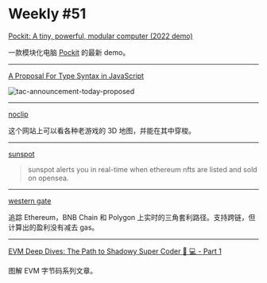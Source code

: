 # Weekly #51

[Pockit: A tiny, powerful, modular computer (2022 demo)](https://www.youtube.com/watch?v=b3F9OtH2Xx4)

一款模块化电脑 [Pockit](https://pockit.ai/) 的最新 demo。

---

[A Proposal For Type Syntax in JavaScript](https://devblogs.microsoft.com/typescript/a-proposal-for-type-syntax-in-javascript/)

![tac-announcement-today-proposed](https://user-images.githubusercontent.com/8287771/158062161-5396e8ea-384b-4fd6-a487-3a9b6c42e8ba.svg)

---

[noclip](https://noclip.website/)

这个网站上可以看各种老游戏的 3D 地图，并能在其中穿梭。

---

[sunspot](https://sunspot.gg/)

> sunspot alerts you in real-time when ethereum nfts are listed and sold on opensea.

---

[western gate](https://westerngate.xyz/)

追踪 Ethereum，BNB Chain 和 Polygon 上实时的三角套利路径。支持跨链，但计算出的盈利没有减去 gas。

---

[EVM Deep Dives: The Path to Shadowy Super Coder 🥷 💻 - Part 1](https://noxx.substack.com/p/evm-deep-dives-the-path-to-shadowy)

图解 EVM 字节码系列文章。
